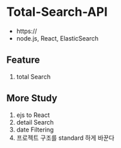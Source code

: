 # Total-Search-API
* https://
* node.js, React, ElasticSearch

## Feature
1. total Search

## More Study
1. ejs to React
2. detail Search
3. date Filtering
4. 프로젝트 구조를 standard 하게 바꾼다
